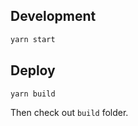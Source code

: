 ## Development

```bash
yarn start
```

## Deploy

```bash
yarn build
```

Then check out `build` folder.

